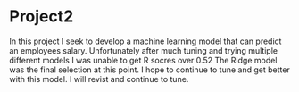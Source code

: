 # Project2

In this project I seek to develop a machine learning model that can predict an employees salary. Unfortunately after much tuning and trying multiple different models I was unable to get R socres over 0.52
The Ridge model was the final selection at this point. I hope to continue to tune and get better with this model.
I will revist and continue to tune. 
